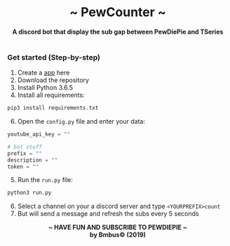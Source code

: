 <div align=center>
    <h1>~ PewCounter ~</h1>
    <strong>A discord bot that display the sub gap between PewDiePie and TSeries</strong> </br>
    </br>
</div>

### Get started (Step-by-step)
1. Create a [app](https://discordapp.com/developers/applications/) here
2. Download the repository
3. Install Python 3.6.5
4. Install all requirements:
````bash
pip3 install requirements.txt
````
6. Open the ``config.py`` file and enter your data:
````python 
youtube_api_key = "" 

# bot stuff
prefix = "" 
description = "" 
token = "" 
````

5. Run the ``run.py`` file:
````bash
python3 run.py
````
6. Select a channel on your a discord server and type ``<YOURPREFIX>count``
7. But will send a message and refresh the subs every 5 seconds


<div align=center>
    <strong>~ HAVE FUN AND SUBSCRIBE TO PEWDIEPIE ~</strong> <br>
    <strong>by Bmbus© (2019)</strong>
</div>
